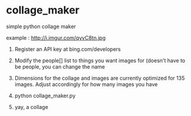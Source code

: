 # collage_maker
simple python collage maker

example : http://i.imgur.com/qyvC8tn.jpg

1. Register an API key at bing.com/developers

2. Modify the people[] list to things you want images for (doesn't have to be people, you can change the name

3. Dimensions for the collage and images are currently optimized for 135 images. Adjust accordingly for how many images you have

4. python collage_maker.py

5. yay, a collage
